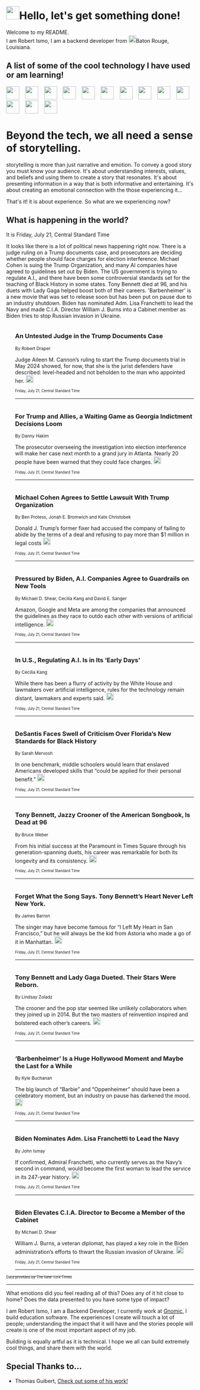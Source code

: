 <h1><img src="https://emojis.slackmojis.com/emojis/images/1643514375/3493/hot-coffee.gif?1643514375" width="35"/>Hello, let's get something done!</h1>

<p>Welcome to my README.<br/>
I am Robert Ismo, I am a backend developer from <img src="https://emojis.slackmojis.com/emojis/images/1638395689/50435/moulin_rouge.png?1638395689" width="20"/>Baton Rouge, Louisiana.</p>
<h2>A list of some of the cool technology I have used or am learning!</h2>
<p>
<img src="https://emojis.slackmojis.com/emojis/images/1643516091/21142/meow_bongotap.gif?1643516091" width="35" alt="">
<img src="https://img.shields.io/badge/Favorite%20Frontend%20Framework-SvelteKit-f83903" alt="">
<img src="https://img.shields.io/badge/Second%20Favorite-Vue-40b581" alt="">
<img src="https://img.shields.io/badge/Most%20Used%20Runtime-Nodejs-78b061" alt="">
<img src="https://emojis.slackmojis.com/emojis/images/1643517416/34482/fire.gif?1643517416" width="35" alt="">
<img src="https://img.shields.io/badge/Javascript%20But%20Better-Typescript-0078ca" alt="">
<img src="https://img.shields.io/badge/Favorite%20Language-Elixir-3e244d" alt="">
<img src="https://img.shields.io/badge/Containerize%20Everything-Docker-6ac9ef" alt="">
<img src="https://emojis.slackmojis.com/emojis/images/1643514596/5999/meow_party.gif?1643514596" width="35" alt="">
<img src="https://img.shields.io/badge/API%20Love%20Language-Graphql-de32a5" alt="">
<img src="https://img.shields.io/badge/Our%20Favorite%20Version%20Controller-Git-e94f33" alt="">
<img src="https://img.shields.io/badge/Favorite%20Database-Redis-d42d1d" alt="">
<img src="https://emojis.slackmojis.com/emojis/images/1643514559/5584/deployparrot.gif?1643514559" width="35" alt="">
<img src="https://img.shields.io/badge/Container%20Interstate-RabbitMQ-f66200" alt="">
<img src="https://img.shields.io/badge/Gotta%20Learn-Kubernetes-316adf" alt="">
<img src="https://img.shields.io/badge/Really%20Mature%20Now-WASM-654fef" alt="">
<img src="https://emojis.slackmojis.com/emojis/images/1666642497/61942/dance_vibe.gif?1666642497" width="35" alt="">
<img src="https://img.shields.io/badge/For%20My%20M1-ARM64-657d96" alt="">
<img src="https://img.shields.io/badge/Loving%20This%20So%20Much-TailwindCSS-17bcb5" alt="">
<img src="https://img.shields.io/badge/Cool%20Build%20Tool-Vite-f9cb24" alt="">
<img src="https://emojis.slackmojis.com/emojis/images/1669231376/62819/working-on-it.gif?1669231376" width="35" alt="">
<img src="https://img.shields.io/badge/Fun%20and%20Easy%20Database-MongoDB-5f8c49" alt="">
<img src="https://img.shields.io/badge/JS%20Life%20Support-NPM-c73737" alt="">
<img src="https://img.shields.io/badge/I%20Liked%20It-DynamoDB-0073b9" alt="">
<img src="https://emojis.slackmojis.com/emojis/images/1643514045/46/question.gif?1643514045" width="35" alt="">
<img src="https://img.shields.io/badge/cool-React-60d6f9" alt="">
<img src="https://img.shields.io/badge/Future%20Big%20Project-Lambda-f37e00" alt="">
<img src="https://img.shields.io/badge/NPM%20But%20Better-PNPM-f1aa07" alt="">
<img src="https://emojis.slackmojis.com/emojis/images/1643514943/9662/fbwow.gif?1643514943" width="35" alt="">
<img src="https://img.shields.io/badge/First%20Language-C-662079" alt="">
<img src="https://img.shields.io/badge/Where%20I%20Deploy%20Frontend-Vercel-000000" alt="">
<img src="https://img.shields.io/badge/Who%20Does%20not%20Want%20an%20App-Swift-f9492a" alt="">
<img src="https://emojis.slackmojis.com/emojis/images/1643514058/151/javascript.png?1643514058" width="35" alt="">
<img src="https://img.shields.io/badge/cool-Python-fbd542" alt="">
<img src="https://img.shields.io/badge/Favorite%20Something-Stripe-656cdc" alt="">
<img src="https://img.shields.io/badge/Of%20Course-HTML5-ed6327" alt="">
<img src="https://emojis.slackmojis.com/emojis/images/1660415405/60731/bomb.gif?1660415405" width="35" alt="">
<img src="https://img.shields.io/badge/hate-CSS-2964ec" alt="">
<img src="https://img.shields.io/badge/Learning-CircleCI-141215" alt="">
<img src="https://img.shields.io/badge/Learning-Rust-fbbb3b" alt="">
<img src="https://emojis.slackmojis.com/emojis/images/1660415397/60712/writing-hand.gif?1660415397" width="35" alt="">
<img src="https://img.shields.io/badge/Dev%20Browser%20of%20Choice-Firefox-cc4e26" alt="">
<img src="https://img.shields.io/badge/Recoverying%20From%20Windows-UNIX-1781e3" alt="">
<img src="https://img.shields.io/badge/LOVE-LogSeq-90c1c2" alt="">
<img src="https://emojis.slackmojis.com/emojis/images/1643514066/223/kirby.gif?1643514066" width="35" alt="">
<img src="https://img.shields.io/badge/Daily%20Driver-MacOS-e6e6e8" alt="">
<img src="https://img.shields.io/badge/Git%20Server-Github-000000" alt="">
<img src="https://img.shields.io/badge/enjoyable-EC2-f17428" alt="">
<img src="https://emojis.slackmojis.com/emojis/images/1643514239/2069/excited.gif?1643514239" width="35" alt="">
</p>
<h1>Beyond the tech, we all need a sense of storytelling.</h1>
<p>storytelling is more than just narrative and emotion. To convey a good story you must know your audience. It's about understanding interests, values, and beliefs and using them to create a story that resonates. It's about presenting information in a way that is both informative and entertaining. It's about creating an emotional connection with the those experiencing it...</p>
<p>That's it! it is about experience. So what are we experiencing now?</p>
<h2>What is happening in the world?</h2>
<p>It is Friday, July 21, Central Standard Time</p>
<p>
It looks like there is a lot of political news happening right now. There is a judge ruling on a Trump documents case, and prosecutors are deciding whether people should face charges for election interference. Michael Cohen is suing the Trump Organization, and many AI companies have agreed to guidelines set out by Biden. The US government is trying to regulate A.I., and there have been some controversial standards set for the teaching of Black History in some states. Tony Bennett died at 96, and his duets with Lady Gaga helped boost both of their careers. &#39;Barbenheimer&#39; is a new movie that was set to release soon but has been put on pause due to an industry shutdown. Biden has nominated Adm. Lisa Franchetti to lead the Navy and made C.I.A. Director William J. Burns into a Cabinet member as Biden tries to stop Russian invasion in Ukraine.</p>
<ol>
<img src="https://img.shields.io/badge/-us-blue" alt="">
<h3>An Untested Judge in the Trump Documents Case</h3>
<sub>By Robert Draper</sub>
<p>Judge Aileen M. Cannon’s ruling to start the Trump documents trial in May 2024 showed, for now, that she is the jurist defenders have described: level-headed and not beholden to the man who appointed her.  <a href="https://nyti.ms/3rCt7QD"><img src="https://developer.nytimes.com/files/poweredby_nytimes_30b.png?v=1583354208352" height="20"></a></p>
<sub><sub>Friday, July 21, Central Standard Time</sub></sub>
<hr/>
<img src="https://img.shields.io/badge/-us-blue" alt="">
<h3>For Trump and Allies, a Waiting Game as Georgia Indictment Decisions Loom</h3>
<sub>By Danny Hakim</sub>
<p>The prosecutor overseeing the investigation into election interference will make her case next month to a grand jury in Atlanta. Nearly 20 people have been warned that they could face charges.  <a href="https://nyti.ms/3Kd73lR"><img src="https://developer.nytimes.com/files/poweredby_nytimes_30b.png?v=1583354208352" height="20"></a></p>
<sub><sub>Friday, July 21, Central Standard Time</sub></sub>
<hr/>
<img src="https://img.shields.io/badge/-nyregion-blue" alt="">
<h3>Michael Cohen Agrees to Settle Lawsuit With Trump Organization</h3>
<sub>By Ben Protess, Jonah E. Bromwich and Kate Christobek</sub>
<p>Donald J. Trump’s former fixer had accused the company of failing to abide by the terms of a deal and refusing to pay more than $1 million in legal costs  <a href="https://nyti.ms/3O0xdJS"><img src="https://developer.nytimes.com/files/poweredby_nytimes_30b.png?v=1583354208352" height="20"></a></p>
<sub><sub>Friday, July 21, Central Standard Time</sub></sub>
<hr/>
<img src="https://img.shields.io/badge/-us-blue" alt="">
<h3>Pressured by Biden, A.I. Companies Agree to Guardrails on New Tools</h3>
<sub>By Michael D. Shear, Cecilia Kang and David E. Sanger</sub>
<p>Amazon, Google and Meta are among the companies that announced the guidelines as they race to outdo each other with versions of artificial intelligence.  <a href="https://nyti.ms/3OoACDw"><img src="https://developer.nytimes.com/files/poweredby_nytimes_30b.png?v=1583354208352" height="20"></a></p>
<sub><sub>Friday, July 21, Central Standard Time</sub></sub>
<hr/>
<img src="https://img.shields.io/badge/-technology-blue" alt="">
<h3>In U.S., Regulating A.I. Is in Its ‘Early Days’</h3>
<sub>By Cecilia Kang</sub>
<p>While there has been a flurry of activity by the White House and lawmakers over artificial intelligence, rules for the technology remain distant, lawmakers and experts said.  <a href="https://nyti.ms/3rFge8t"><img src="https://developer.nytimes.com/files/poweredby_nytimes_30b.png?v=1583354208352" height="20"></a></p>
<sub><sub>Friday, July 21, Central Standard Time</sub></sub>
<hr/>
<img src="https://img.shields.io/badge/-us-blue" alt="">
<h3>DeSantis Faces Swell of Criticism Over Florida’s New Standards for Black History</h3>
<sub>By Sarah Mervosh</sub>
<p>In one benchmark, middle schoolers would learn that enslaved Americans developed skills that “could be applied for their personal benefit.”  <a href="https://nyti.ms/46Ru47A"><img src="https://developer.nytimes.com/files/poweredby_nytimes_30b.png?v=1583354208352" height="20"></a></p>
<sub><sub>Friday, July 21, Central Standard Time</sub></sub>
<hr/>
<img src="https://img.shields.io/badge/-arts-blue" alt="">
<h3>Tony Bennett, Jazzy Crooner of the American Songbook, Is Dead at 96</h3>
<sub>By Bruce Weber</sub>
<p>From his initial success at the Paramount in Times Square through his generation-spanning duets, his career was remarkable for both its longevity and its consistency.  <a href="https://nyti.ms/43yvWiU"><img src="https://developer.nytimes.com/files/poweredby_nytimes_30b.png?v=1583354208352" height="20"></a></p>
<sub><sub>Friday, July 21, Central Standard Time</sub></sub>
<hr/>
<img src="https://img.shields.io/badge/-nyregion-blue" alt="">
<h3>Forget What the Song Says. Tony Bennett’s Heart Never Left New York.</h3>
<sub>By James Barron</sub>
<p>The singer may have become famous for “I Left My Heart in San Francisco,” but he will always be the kid from Astoria who made a go of it in Manhattan.  <a href="https://nyti.ms/3OpYMh6"><img src="https://developer.nytimes.com/files/poweredby_nytimes_30b.png?v=1583354208352" height="20"></a></p>
<sub><sub>Friday, July 21, Central Standard Time</sub></sub>
<hr/>
<img src="https://img.shields.io/badge/-arts-blue" alt="">
<h3>Tony Bennett and Lady Gaga Dueted. Their Stars Were Reborn.</h3>
<sub>By Lindsay Zoladz</sub>
<p>The crooner and the pop star seemed like unlikely collaborators when they joined up in 2014. But the two masters of reinvention inspired and bolstered each other’s careers.  <a href="https://nyti.ms/3Dq2gJY"><img src="https://developer.nytimes.com/files/poweredby_nytimes_30b.png?v=1583354208352" height="20"></a></p>
<sub><sub>Friday, July 21, Central Standard Time</sub></sub>
<hr/>
<img src="https://img.shields.io/badge/-movies-blue" alt="">
<h3>‘Barbenheimer’ Is a Huge Hollywood Moment and Maybe the Last for a While</h3>
<sub>By Kyle Buchanan</sub>
<p>The big launch of “Barbie” and “Oppenheimer” should have been a celebratory moment, but an industry on pause has darkened the mood.  <a href="https://nyti.ms/46XM54g"><img src="https://developer.nytimes.com/files/poweredby_nytimes_30b.png?v=1583354208352" height="20"></a></p>
<sub><sub>Friday, July 21, Central Standard Time</sub></sub>
<hr/>
<img src="https://img.shields.io/badge/-us-blue" alt="">
<h3>Biden Nominates Adm. Lisa Franchetti to Lead the Navy</h3>
<sub>By John Ismay</sub>
<p>If confirmed, Admiral Franchetti, who currently serves as the Navy’s second in command, would become the first woman to lead the service in its 247-year history.  <a href="https://nyti.ms/3Q7ykdf"><img src="https://developer.nytimes.com/files/poweredby_nytimes_30b.png?v=1583354208352" height="20"></a></p>
<sub><sub>Friday, July 21, Central Standard Time</sub></sub>
<hr/>
<img src="https://img.shields.io/badge/-us-blue" alt="">
<h3>Biden Elevates C.I.A. Director to Become a Member of the Cabinet</h3>
<sub>By Michael D. Shear</sub>
<p>William J. Burns, a veteran diplomat, has played a key role in the Biden administration’s efforts to thwart the Russian invasion of Ukraine.  <a href="https://nyti.ms/3Y46Y9P"><img src="https://developer.nytimes.com/files/poweredby_nytimes_30b.png?v=1583354208352" height="20"></a></p>
<sub><sub>Friday, July 21, Central Standard Time</sub></sub>
<hr/>
</ol>
<a href="https://developer.nytimes.com"><sub><sub>Data provided by The New York Times</sub></sub></a>
<hr/>
<p>What emotions did you feel reading all of this? Does any of it hit close to home? Does the data presented to you have some type of impact?</p>
<p>I am Robert Ismo, I am a Backend Developer, I currently work at <a href="https://gnomic.education/">Gnomic</a>, I build education software. The experiences I create will touch a lot of people; understanding the impact that it will have and the stories people will create is one of the most important aspect of my job.</p>
<p>Building is equally artful as it is technical. I hope we all can build extremely cool things, and share them with the world.</p>
<h2>Special Thanks to...</h2>
<ul>
<li>Thomas Guibert, <a href="https://github.com/thmsgbrt/thmsgbrt">Check out some of his work!</a></li>
</ul>